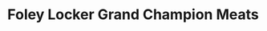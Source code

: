 ---
title: "Foley Locker Grand Champion Meats"
url: /foley/foley-locker-grand-champion-meats/
shop: Supermarkt
---